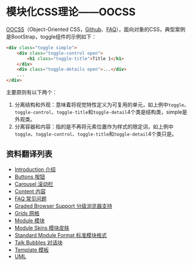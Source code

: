 # 模块化CSS理论——OOCSS

[OOCSS](http://oocss.org)（Object-Oriented CSS，[Github](https://github.com/stubbornella/oocss/wiki)、[FAQ](https://github.com/stubbornella/oocss/wiki/faq)），面向对象的CSS，典型案例是BootStrap，toggle组件的示例如下：

```html
<div class="toggle simple">
    <div class="toggle-control open">
        <h1 class="toggle-title">Title 1</h1>
    </div>
    <div class="toggle-details open">...</div>
    ...
</div>
```

主要原则有以下两个：

1. 分离结构和外观：意味着将视觉特性定义为可复用的单元，如上例中`toggle`、`toggle-control`、`toggle-title`和`toggle-detail`4个类是结构类，simple是外观类。
2. 分离容器和内容：指的是不再将元素位置作为样式的限定词，如上例中`toggle`、`toggle-control`、`toggle-title`和`toggle-detail`4个类只是。

## 资料翻译列表


* [Introduction 介绍](introduction.md)
* [Buttons 按钮](buttons.md)
* [Carousel 滚动栏](carousel.md)
* [Content 内容](content.md)
* [FAQ 常见问题](faq.md)
* [Graded Browser Support 分级浏览器支持](gbs.md)
* [Grids 网格](grids.md)
* [Module 模块](module.md)
* [Module Skins 模块皮肤](ms.md)
* [Standard Module Format 标准模块格式](smf.md)
* [Talk Bubbles 对话块](bubbles.md)
* [Template 模板](template.md)
* [UML](uml.md)